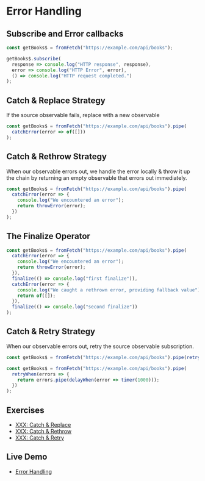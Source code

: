 # Error Handling

## Subscribe and Error callbacks

```js
const getBooks$ = fromFetch("https://example.com/api/books");

getBooks$.subscribe(
  response => console.log("HTTP response", response),
  error => console.log("HTTP Error", error),
  () => console.log("HTTP request completed.")
);
```

## Catch & Replace Strategy

If the source observable fails, replace with a new observable

```js
const getBooks$ = fromFetch("https://example.com/api/books").pipe(
  catchError(error => of([]))
);
```

## Catch & Rethrow Strategy

When our observable errors out, we handle the error locally & throw it up the chain by returning an empty observable that errors out immediately.

```js
const getBooks$ = fromFetch("https://example.com/api/books").pipe(
  catchError(error => {
    console.log("We encountered an error");
    return throwError(error);
  })
);
```

## The Finalize Operator

```js
const getBooks$ = fromFetch("https://example.com/api/books").pipe(
  catchError(error => {
    console.log("We encountered an error");
    return throwError(error);
  }),
  finalize(() => console.log("first finalize")),
  catchError(error => {
    console.log("We caught a rethrown error, providing fallback value");
    return of([]);
  }),
  finalize(() => console.log("second finalize"))
);
```

## Catch & Retry Strategy

When our observable errors out, retry the source observable subscription.

```js
const getBooks$ = fromFetch("https://example.com/api/books").pipe(retry(1));
```

```js
const getBooks$ = fromFetch("https://example.com/api/books").pipe(
  retryWhen(errors => {
    return errors.pipe(delayWhen(error => timer(1000)));
  })
);
```

## Exercises

- [XXX: Catch & Replace]()
- [XXX: Catch & Rethrow]()
- [XXX: Catch & Retry]()

## Live Demo

- [Error Handling](https://codesandbox.io/s/rxjs-error-handling-example-6qcnu)
